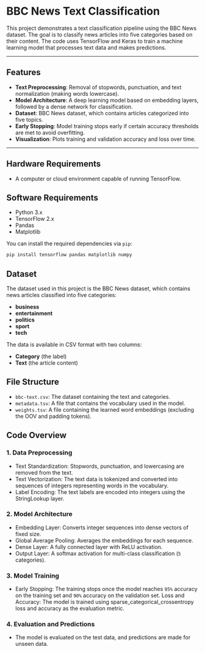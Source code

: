 # BBC News Text Classification

This project demonstrates a text classification pipeline using the BBC News dataset. The goal is to classify news articles into five categories based on their content. The code uses TensorFlow and Keras to train a machine learning model that processes text data and makes predictions.

---

## Features

- **Text Preprocessing**: Removal of stopwords, punctuation, and text normalization (making words lowercase).
- **Model Architecture**: A deep learning model based on embedding layers, followed by a dense network for classification.
- **Dataset**: BBC News dataset, which contains articles categorized into five topics.
- **Early Stopping**: Model training stops early if certain accuracy thresholds are met to avoid overfitting.
- **Visualization**: Plots training and validation accuracy and loss over time.

---

## Hardware Requirements

- A computer or cloud environment capable of running TensorFlow.

## Software Requirements

- Python 3.x
- TensorFlow 2.x
- Pandas
- Matplotlib

You can install the required dependencies via `pip`:

```bash
pip install tensorflow pandas matplotlib numpy
```

## Dataset
The dataset used in this project is the BBC News dataset, which contains news articles classified into five categories:
- **business**
- **entertainment**
- **politics**
- **sport**
- **tech**

The data is available in CSV format with two columns:
- **Category** (the label)
- **Text** (the article content)

## File Structure
- `bbc-text.csv`: The dataset containing the text and categories.
- `metadata.tsv`: A file that contains the vocabulary used in the model.
- `weights.tsv`: A file containing the learned word embeddings (excluding the OOV and padding tokens).

## Code Overview
### 1. Data Preprocessing
- Text Standardization: Stopwords, punctuation, and lowercasing are removed from the text.
- Text Vectorization: The text data is tokenized and converted into sequences of integers representing words in the vocabulary.
- Label Encoding: The text labels are encoded into integers using the StringLookup layer.
  
### 2. Model Architecture
- Embedding Layer: Converts integer sequences into dense vectors of fixed size.
- Global Average Pooling: Averages the embeddings for each sequence.
- Dense Layer: A fully connected layer with ReLU activation.
- Output Layer: A softmax activation for multi-class classification (`5` categories).
  
### 3. Model Training
- Early Stopping: The training stops once the model reaches `95%` accuracy on the training set and `90%` accuracy on the validation set.
Loss and Accuracy: The model is trained using sparse_categorical_crossentropy loss and accuracy as the evaluation metric.

### 4. Evaluation and Predictions
- The model is evaluated on the test data, and predictions are made for unseen data.
